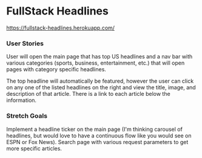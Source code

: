 # FullStack Headlines

https://fullstack-headlines.herokuapp.com/

### User Stories

User will open the main page that has top US headlines and a nav bar with various categories (sports, business, entertainment, etc.) that will open pages with category specific headlines.

The top headline will automatically be featured, however the user can click on any one of the listed headlines on the right and view the title, image, and description of that article. There is a link to each article below the information.

### Stretch Goals

Implement a headline ticker on the main page (I'm thinking carousel of headlines, but would love to have a continuous flow like you would see on ESPN or Fox News). Search page with various request parameters to get more specific articles.
